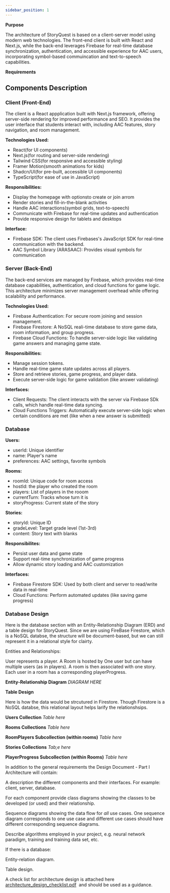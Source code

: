 ```yaml
---
sidebar_position: 1
---
```


**Purpose**

The architecture of StoryQuest is based on a client-server model using modern web technologies. The front-end client is built 
with React and Next.js, while the back-end leverages Firebase for real-time database synchronization, authentication, and 
accessible experience for AAC users, incorporating symbol-based commuincation and text-to-speech capabilities. 

**Requirements**
## Components Description
### Client (Front-End)
The client is a React appplication built with Next.js framework, offering server-side rendering for improved performance and SEO. It provides 
the user interface that students interact with, including AAC features, story navigation, and room management.

**Technologies Used:**
- React(for UI components)
- Next.js(for routing and server-side rendering)
- Tailwind CSS(for responsive and accessible styling)
- Framer Motion(smooth animations for kids)
- Shadcn/UI(for pre-built, accessible UI components)
- TypeScript(for ease of use in JavaScript)

**Responsibilities:**
- Display the homepage with optionsto create or join arrom
- Render stories and fill-in-the-blank activities
- Handle AAC interactions(symbol grids, text-to-speech)
- Communicate with Firebase for real-time updates and authentication
- Provide responsive design for tablets and desktops

**Interface:**
- Firebase SDK: The client uses Firebases's JavaScript SDK for real-time communication with the backend.
- AAC Symbol Library (ARASAAC): Provides visual symbols for communication

### Server (Back-End)
The back-end services are managed by Firebase, which provides real-time database capabilities, authentication, and cloud functions for game logic. This architecture minimizes server management overhead while offering scalability and performance.

**Technologies Used:**
- Firebase Authentication: For secure room joining and session management.
- Firebase Firestore: A NoSQL reali-time database to store game data, room information, and group progress.
- Firebase Cloud Functions: To handle server-side logic like validating game answers and managing game state.

**Responsibilities:**
- Manage session tokens.
- Handle real-time game state updates across all players.
- Store and retrieve stories, game progress, and player data.
- Execute server-side logic for game validation (like answer validating)

**Interfaces:**
- Client Requests: The client interacts with the server via Firebase SDk calls, which handle real-time data syncing.
- Cloud Functions Triggers: Automatically execute server-side logic when certain conditions are met (like when a new answer is submitted)

### Database
**Users:**
- userId: Unique identifier
- name: Player's name
- preferences: AAC settings, favorite symbols

**Rooms:**
- roomId: Unique code for room access
- hostId: the player who created the room
- players: List of players in the rooom
- currentTurn: Tracks whose turn it is
- storyProgress: Current state of the story

**Stories:**
- storyId: Unique ID
- gradeLevel: Target grade level (1st-3rd)
- content: Story text with blanks

**Responsibilites:**
- Persist user data and game state
- Support real-time synchronization of game progress
- Allow dynamic story loading and AAC customization

**Interfaces:**
- Firebase Firestore SDK: Used by both client and server to read/write data in real-time
- Cloud Functions: Perform automated updates (like saving game progress)

### Database Design
Here is the database section with an Entity-Relationship Diagram (ERD) and a table design for StoryQuest. Since we are using FireBase Firestore, which is a NoSQL databse, the structure will be document-based, but we can still represent it in a relational style for clairty.

Entities and Relationships:

User represents a player. A Room is hosted by One user but can have multiple users (as in players). A room is then associated with one story. Each user in a room has a corresponding playerProgress.

**Entity-Relationship Diagram**
*DIAGRAM HERE*

**Table Design**

Here is how the data would be strcutured in Firestore. Though Firestore is a NoSQL databse, this relational layout helps larify the relationshsips.

**Users Collection**
*Table here*

**Rooms Collections**
*Table here*

**RoomPlayers Subcollection (within rooms)**
*Table here*

**Stories Collections**
*Tab;e here*

**PlayerProgress Subcollection (within Rooms)**
*Table here*




In addition to the general requirements the Design Document - Part I Architecture will contain:

A description the different components and their interfaces. For example: client, server, database.

For each component provide class diagrams showing the classes to be developed (or used) and their relationship.

Sequence diagrams showing the data flow for _all_ use cases. One sequence diagram corresponds to one use case and different use cases should have different corresponding sequence diagrams.

Describe algorithms employed in your project, e.g. neural network paradigm, training and training data set, etc.

If there is a database:

Entity-relation diagram.

Table design.

A check list for architecture design is attached here [architecture\_design\_checklist.pdf](https://templeu.instructure.com/courses/106563/files/16928870/download?wrap=1 "architecture_design_checklist.pdf")  and should be used as a guidance.

